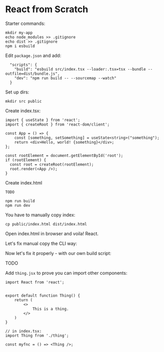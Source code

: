 # React from Scratch

Starter commands:

```
mkdir my-app
echo node_modules >> .gitignore
echo dist >> .gitignore
npm i esbuild
```

Edit `package.json` and add:

```
  "scripts": {
    "build": "esbuild src/index.tsx --loader:.tsx=tsx --bundle --outfile=dist/bundle.js",
    "dev": "npm run build -- --sourcemap --watch"
  }
```

Set up dirs:

```
mkdir src public
```

Create index.tsx:

```
import { useState } from 'react';
import { createRoot } from 'react-dom/client';

const App = () => {
    const [something, setSomething] = useState<string>("something");
    return <div>Hello, world! {something}</div>;
};

const rootElement = document.getElementById('root');
if (rootElement) {
  const root = createRoot(rootElement);
  root.render(<App />);
}
```

Create index.html

```
TODO
```

```
npm run build
npm run dev
```

You have to manually copy index:

```
cp public/index.html dist/index.html
```

Open index.html in browser and voila! React.

Let's fix manual copy the CLI way:

Now let's fix it properly - with our own build script:

TODO

Add `thing.jsx` to prove you can import other components:

```tsx
import React from 'react';


export default function Thing() {
    return (
        <>
            This is a thing.
        </>
    )
}

// in index.tsx:
import Thing from './thing';

const myfnc = () => <Thing />;
```
